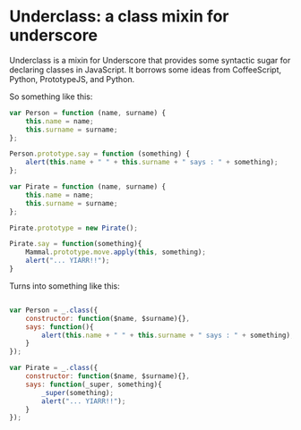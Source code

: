 Underclass: a class mixin for underscore 
========================================

Underclass is a mixin for Underscore that provides some syntactic sugar for declaring classes in JavaScript.
It borrows some ideas from CoffeeScript, Python, PrototypeJS, and Python.

So something like this:

```javascript
var Person = function (name, surname) {
    this.name = name;
    this.surname = surname;
};

Person.prototype.say = function (something) {
    alert(this.name + " " + this.surname + " says : " + something);
};

var Pirate = function (name, surname) {
    this.name = name;
    this.surname = surname;
};

Pirate.prototype = new Pirate();

Pirate.say = function(something){
    Mammal.prototype.move.apply(this, something);
    alert("... YIARR!!");
}
```

Turns into something like this:

```javascript

var Person = _.class({
    constructor: function($name, $surname){},
    says: function(){
        alert(this.name + " " + this.surname + " says : " + something);
    }
});

var Pirate = _.class({
    constructor: function($name, $surname){},
    says: function(_super, something){
        _super(something);
        alert("... YIARR!!");
    }
});
```
